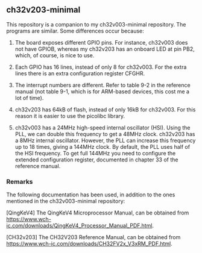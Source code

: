 ## ch32v203-minimal

This repository is a companion to my ch32v003-minimal repository. The programs are similar. Some differences occur because:

1. The board exposes different GPIO pins. For instance, ch32v003 does not have GPIOB, whereas my ch32v203 has an onboard LED at pin PB2, which,
of course, is nice to use.

2. Each GPIO has 16 lines, instead of only 8 for ch32v003. For the extra lines there is an extra configuration register CFGHR.

3. The interrupt numbers are different. Refer to table 9-2 in the reference manual (not table 9-1, which is for ARM-based devices, this cost me
a lot of time).

4. ch32v203 has 64kB of flash, instead of only 16kB for ch32v003. For this reason it is easier to use the picolibc library.

5. ch32v003 has a 24MHz high-speed internal oscillator (HSI). Using the PLL, we can double this frequency to get a 48MHz clock. ch32v203 has a 8MHz internal
oscillator. However, the PLL can increase this frequency up to 18 times, giving a 144MHz clock. By default, the PLL uses half of the HSI frequency. To get full 144MHz
you need to configure the extended configuration register, documented in chapter 33 of the reference manual.

### Remarks

The following documentation has been used, in addition to the ones mentioned in the ch32v003-minimal repository:

[QingKeV4] The QingKeV4 Microprocessor Manual, can be obtained from <https://www.wch-ic.com/downloads/QingKeV4_Processor_Manual_PDF.html>.

[CH32v203] The CH32V203 Reference Manual, can be obtained from <https://www.wch-ic.com/downloads/CH32FV2x_V3xRM_PDF.html>.
